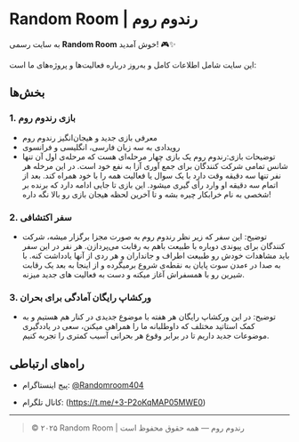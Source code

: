 # Random Room | رندوم روم

به سایت رسمی **Random Room** خوش آمدید! 🎮✨

این سایت شامل اطلاعات کامل و به‌روز درباره فعالیت‌ها و پروژه‌های ما است:

## بخش‌ها

### 1. بازی رندوم روم
- معرفی بازی جدید و هیجان‌انگیز رندوم روم 
- رویدادی به سه زبان فارسی، انگلیسی و فرانسوی  
- توضیحات بازی:رندوم روم یک بازی چهار مرحله‌ای هست که مرحله‌ی اول آن تنها شانس تمامی شرکت کنندگان برای جمع آوری آزا به نفع خود است. در این مرخله هر نفر تنها سه دقیقه وقت دارد با یک سوال یا فعالیت همه را با خود همراه کند. بعد از اتمام سه دقیقه او وارد رأی گیری میشود. این بازی تا جایی ادامه دارد که برنده بر شخصی به نام خرابکار چیره بشه و تا آخرین لحظه هیجان بازی رو بالا نگه داره!  

### 2. سفر اکتشافی
- توضیح: این سفر که زیر نظر رندوم روم به صورت مجزا برگزار میشه، شرکت کنندگان برای پیوندی دوباره با طبیعت باهم به رقابت می‌پردازن. هر نفر در این سفر باید مشاهدات خودش رو طبیعت اطراف و جانداران و هر ردی از آنها یادداشت کنه. با به صدا در ءمدن سوت پایان به نقطه‌ی شروع برمیگرده و از اینجا به بعد یک رقابت شیرین رو با همسفراش آغاز میکنه و دست به فعالیت های جدید میزنه.  

### 3. ورکشاپ رایگان آمادگی برای بحران
- توضیح: در این ورکشاپ رایگان هر هفته با موضوع جدیدی در کنار هم هستیم و به کمک استاتید مختلف که داوطلبانه ما را همراهی میکنن، سعی در یاددگیری موضوعات جدید داریم تا در برابر وقوع هر بحرانی آسیب کمتری را تجربه کنیم.  

## راه‌های ارتباطی
- پیج اینستاگرام: [@Randomroom404](https://instagram.com/Randomroom404)

- کانال تلگرام:
  (https://t.me/+3-P2oKqMAP05MWE0)
---

> © ۲۰۲۵ Random Room | رندوم روم — همه حقوق محفوظ است
